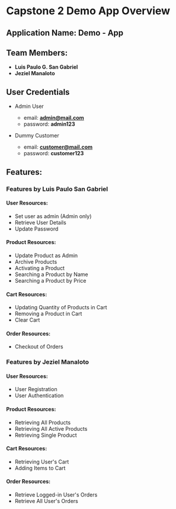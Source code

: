 # Capstone 2 Demo App Overview

## Application Name: Demo - App

## Team Members:
- **Luis Paulo G. San Gabriel**
- **Jeziel Manaloto**

## User Credentials
- Admin User
    - email: **admin@mail.com**
    - password: **admin123**

- Dummy Customer
    - email: **customer@mail.com**
    - password: **customer123**

## **Features:**

### Features by Luis Paulo San Gabriel

#### User Resources:
- Set user as admin (Admin only)
- Retrieve User Details
- Update Password

#### Product Resources:
- Update Product as Admin
- Archive Products
- Activating a Product
- Searching a Product by Name
- Searching a Product by Price

#### Cart Resources:
- Updating Quantity of Products in Cart
- Removing a Product in Cart
- Clear Cart

#### Order Resources:
- Checkout of Orders

### Features by Jeziel Manaloto

#### User Resources:
- User Registration
- User Authentication

#### Product Resources:
- Retrieving All Products
- Retrieving All Active Products
- Retrieving Single Product

#### Cart Resources:
- Retrieving User's Cart
- Adding Items to Cart

#### Order Resources:
- Retrieve Logged-in User's Orders
- Retrieve All User's Orders

